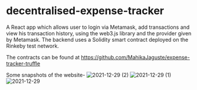# decentralised-expense-tracker
A React app which allows user to login via Metamask, add transactions and view his transaction history, using the web3.js library and the provider given by Metamask.
The backend uses a Solidity smart contract deployed on the Rinkeby test network. 

The contracts can be found at https://github.com/MahikaJaguste/expense-tracker-truffle

Some snapshots of the website-
![2021-12-29 (2)](https://user-images.githubusercontent.com/64633235/147655555-b58c6550-3120-46cf-b827-137fee3beb59.png)
![2021-12-29 (1)](https://user-images.githubusercontent.com/64633235/147655566-a9400217-fc7d-4d02-8e49-f2fe4a94d959.png)
![2021-12-29](https://user-images.githubusercontent.com/64633235/147655601-85847ff1-8f86-4507-a4e7-552aae2b4625.png)
